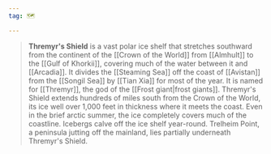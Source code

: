 ```yaml
---
tag: 🗺️

---
```

> **Thremyr's Shield** is a vast polar ice shelf that stretches southward from the continent of the [[Crown of the World]] from [[Almhult]] to the [[Gulf of Khorkii]], covering much of the water between it and [[Arcadia]]. It divides the [[Steaming Sea]] off the coast of [[Avistan]] from the [[Songil Sea]] by [[Tian Xia]] for most of the year. It is named for [[Thremyr]], the god of the [[Frost giant|frost giants]].
> Thremyr's Shield extends hundreds of miles south from the Crown of the World, its ice well over 1,000 feet in thickness where it meets the coast. Even in the brief arctic summer, the ice completely covers much of the coastline. Icebergs calve off the ice shelf year-round. Trelheim Point, a peninsula jutting off the mainland, lies partially underneath Thremyr's Shield.







